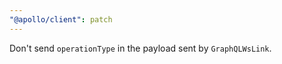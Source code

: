 ```yaml
---
"@apollo/client": patch
---
```


Don't send `operationType` in the payload sent by `GraphQLWsLink`.
